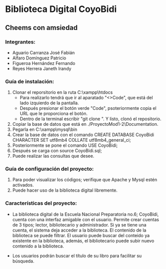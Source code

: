 # Biblioteca Digital CoyoBidi
## Cheems con amsiedad
### Integrantes:
  * Aguario Carranza José Fabián
  * Alfaro Domínguez Patricio
  * Figueroa Hernández Fernando
  * Reyes Herrera Janeth Irandy
  
  
    
### Guía de instalación: 
1. Clonar el reporsitorio en la ruta C:\xampp\htdocs
    * Para realizarlo tendrá que ir al aparatado "<>Code", que está del lado izquierdo de la pantalla.
    * Después presionar el botón  verde "Code", psoteriormente copia el URL que le proporciona el botón.
    * Dentro de la terminal escribir "git clone <URL>". Y listo, clonó el repositorio.
2. Copiar la base de datos que está en ./ProyectoMod1-2\Documentation.
3. Pegarla en C:\xampp\mysql\bin
4. Crear la base de datos con el comando CREATE DATABASE CoyoBidi CHARACTER SET utf8mb4 COLLATE utf8mb4_general_ci;
5. Posteriormente se pone el comando USE CoyoBidi;
6. Después se carga con source CoyoBidi.sql;
7. Puede realizar las consultas que desee.




### Guía de configuración del proyecto:
1. Para poder visualizar los códigos; verifique que Apache y Mysql estén activados.
2. Puede hacer uso de la biblioteca digital libremente.

### Características del proyecto:
* La biblioteca digital de la Escuela Nacional Preparatoria no.6; CoyoBidi, cuenta con una interfaz amigable con el usuario. Permite crear cuentas de 3 tipos; lector, bibliotecario y administrador. Si ya se tiene una cuenta, el sistema deja acceder a la biblioteca. El contenido de la biblioteca se puede filtrar. El usuario puede buscar del conteido ya existente en la biblioteca, además, el bibliotecario puede subir nuevo contenido a la biblioteca.
   
* Los usuarios podrán buscar el título de su libro para facilitar su búsqueda.

